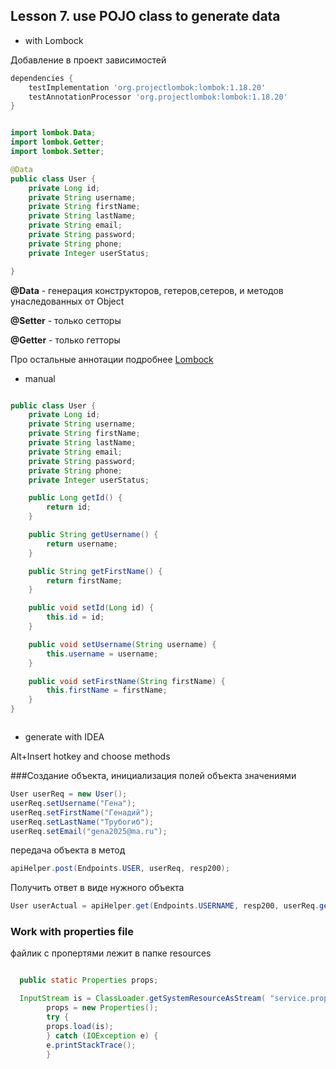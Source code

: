 


## Lesson 7. use POJO class to generate data

- with Lombock

Добавление в проект зависимостей
```groovy
dependencies {
    testImplementation 'org.projectlombok:lombok:1.18.20'
    testAnnotationProcessor 'org.projectlombok:lombok:1.18.20'
}
```

```java

import lombok.Data;
import lombok.Getter;
import lombok.Setter;

@Data
public class User {
    private Long id;
    private String username;
    private String firstName;
    private String lastName;
    private String email;
    private String password;
    private String phone;
    private Integer userStatus;

}
```
**@Data** - генерация конструкторов, гетеров,сетеров, и методов унаследованных от Object

**@Setter** - только сетторы

**@Getter** - только гетторы


Про остальные аннотации подробнее [Lombock](https://projectlombok.org/features/)

-  manual


```java

public class User {
    private Long id;
    private String username;
    private String firstName;
    private String lastName;
    private String email;
    private String password;
    private String phone;
    private Integer userStatus;

    public Long getId() {
        return id;
    }

    public String getUsername() {
        return username;
    }

    public String getFirstName() {
        return firstName;
    }

    public void setId(Long id) {
        this.id = id;
    }

    public void setUsername(String username) {
        this.username = username;
    }

    public void setFirstName(String firstName) {
        this.firstName = firstName;
    }
}



```
-  generate with IDEA

Alt+Insert hotkey and choose methods



###Создание объекта, инициализация полей объекта значениями

```java
User userReq = new User();
userReq.setUsername("Гена");
userReq.setFirstName("Генадий");
userReq.setLastName("Трубогиб");
userReq.setEmail("gena2025@ma.ru");
```

передача объекта в метод
```java
apiHelper.post(Endpoints.USER, userReq, resp200);
```
Получить ответ в виде нужного объекта
```java
User userActual = apiHelper.get(Endpoints.USERNAME, resp200, userReq.getUsername()).as(User.class);
```
        


### Work with properties file


файлик с пропертями лежит в папке resources
```java

  public static Properties props;

  InputStream is = ClassLoader.getSystemResourceAsStream( "service.properties");
        props = new Properties();
        try {
        props.load(is);
        } catch (IOException e) {
        e.printStackTrace();
        }
```
